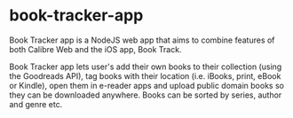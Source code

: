 # book-tracker-app
Book Tracker app is a NodeJS web app that aims to combine features of both Calibre Web and the iOS app, Book Track.

Book Tracker app lets user's add their own books to their collection (using the Goodreads API), tag books with their location (i.e. iBooks, print, eBook or Kindle), open them in e-reader apps and upload public domain books so they can be downloaded anywhere. Books can be sorted by series, author and genre etc.

